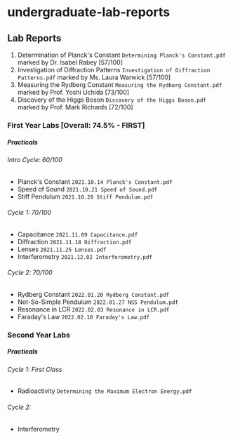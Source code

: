 # undergraduate-lab-reports

## Lab Reports
1. Determination of Planck's Constant `Determining Planck's Constant.pdf` 
marked by Dr. Isabel Rabey [57/100]
2. Investigation of Diffraction Patterns `Investigation of Diffraction Patterns.pdf`
marked by Ms. Laura Warwick [57/100]
3. Measuring the Rydberg Constant `Measuring the Rydberg Constant.pdf`
marked by Prof. Yoshi Uchida [73/100]
4. Discovery of the Higgs Boson `Discovery of the Higgs Boson.pdf`
marked by Prof. Mark Richards [72/100]

### First Year Labs [Overall: 74.5% - FIRST]
##### Practicals
###### Intro Cycle: 60/100
- Planck's Constant `2021.10.14 Planck's Constant.pdf`
- Speed of Sound `2021.10.21 Speed of Sound.pdf`
- Stiff Pendulum `2021.10.28 Stiff Pendulum.pdf`

###### Cycle 1: 70/100
- Capacitance `2021.11.09 Capacitance.pdf`
- Diffraction `2021.11.18 Diffraction.pdf`
- Lenses `2021.11.25 Lenses.pdf`
- Interferometry `2021.12.02 Interferometry.pdf`

###### Cycle 2: 70/100
- Rydberg Constant `2022.01.20 Rydberg Constant.pdf`
- Not-So-Simple Pendulum `2022.01.27 NSS Pendulum.pdf`
- Resonance in LCR `2022.02.03 Resonance in LCR.pdf`
- Faraday's Law `2022.02.10 Faraday's Law.pdf`

### Second Year Labs
##### Practicals
###### Cycle 1: First Class
- Radioactivity `Determining the Maximum Electron Energy.pdf`

###### Cycle 2:
- Interferometry